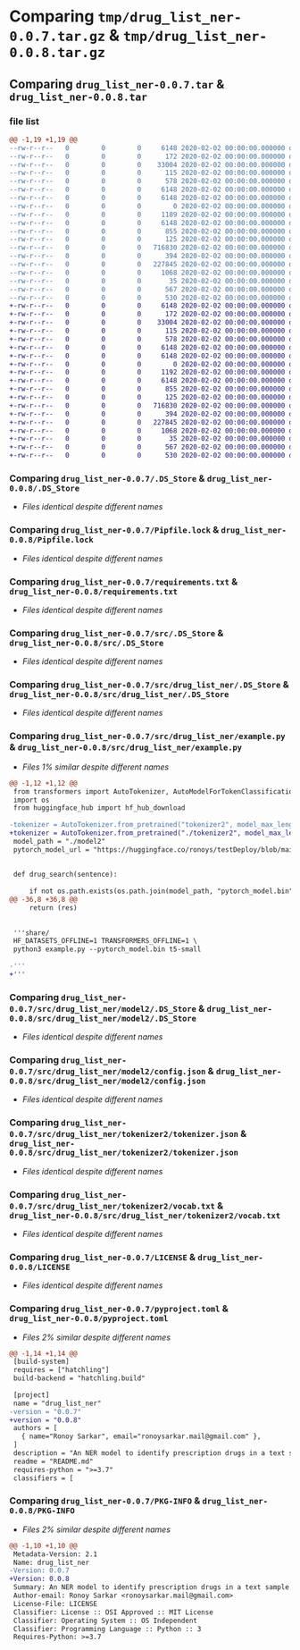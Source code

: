 # Comparing `tmp/drug_list_ner-0.0.7.tar.gz` & `tmp/drug_list_ner-0.0.8.tar.gz`

## Comparing `drug_list_ner-0.0.7.tar` & `drug_list_ner-0.0.8.tar`

### file list

```diff
@@ -1,19 +1,19 @@
--rw-r--r--   0        0        0     6148 2020-02-02 00:00:00.000000 drug_list_ner-0.0.7/.DS_Store
--rw-r--r--   0        0        0      172 2020-02-02 00:00:00.000000 drug_list_ner-0.0.7/Pipfile
--rw-r--r--   0        0        0    33004 2020-02-02 00:00:00.000000 drug_list_ner-0.0.7/Pipfile.lock
--rw-r--r--   0        0        0      115 2020-02-02 00:00:00.000000 drug_list_ner-0.0.7/pyvenv.cfg
--rw-r--r--   0        0        0      578 2020-02-02 00:00:00.000000 drug_list_ner-0.0.7/requirements.txt
--rw-r--r--   0        0        0     6148 2020-02-02 00:00:00.000000 drug_list_ner-0.0.7/src/.DS_Store
--rw-r--r--   0        0        0     6148 2020-02-02 00:00:00.000000 drug_list_ner-0.0.7/src/drug_list_ner/.DS_Store
--rw-r--r--   0        0        0        0 2020-02-02 00:00:00.000000 drug_list_ner-0.0.7/src/drug_list_ner/__init__.py
--rw-r--r--   0        0        0     1189 2020-02-02 00:00:00.000000 drug_list_ner-0.0.7/src/drug_list_ner/example.py
--rw-r--r--   0        0        0     6148 2020-02-02 00:00:00.000000 drug_list_ner-0.0.7/src/drug_list_ner/model2/.DS_Store
--rw-r--r--   0        0        0      855 2020-02-02 00:00:00.000000 drug_list_ner-0.0.7/src/drug_list_ner/model2/config.json
--rw-r--r--   0        0        0      125 2020-02-02 00:00:00.000000 drug_list_ner-0.0.7/src/drug_list_ner/tokenizer2/special_tokens_map.json
--rw-r--r--   0        0        0   716830 2020-02-02 00:00:00.000000 drug_list_ner-0.0.7/src/drug_list_ner/tokenizer2/tokenizer.json
--rw-r--r--   0        0        0      394 2020-02-02 00:00:00.000000 drug_list_ner-0.0.7/src/drug_list_ner/tokenizer2/tokenizer_config.json
--rw-r--r--   0        0        0   227845 2020-02-02 00:00:00.000000 drug_list_ner-0.0.7/src/drug_list_ner/tokenizer2/vocab.txt
--rw-r--r--   0        0        0     1068 2020-02-02 00:00:00.000000 drug_list_ner-0.0.7/LICENSE
--rw-r--r--   0        0        0       35 2020-02-02 00:00:00.000000 drug_list_ner-0.0.7/README.md
--rw-r--r--   0        0        0      567 2020-02-02 00:00:00.000000 drug_list_ner-0.0.7/pyproject.toml
--rw-r--r--   0        0        0      530 2020-02-02 00:00:00.000000 drug_list_ner-0.0.7/PKG-INFO
+-rw-r--r--   0        0        0     6148 2020-02-02 00:00:00.000000 drug_list_ner-0.0.8/.DS_Store
+-rw-r--r--   0        0        0      172 2020-02-02 00:00:00.000000 drug_list_ner-0.0.8/Pipfile
+-rw-r--r--   0        0        0    33004 2020-02-02 00:00:00.000000 drug_list_ner-0.0.8/Pipfile.lock
+-rw-r--r--   0        0        0      115 2020-02-02 00:00:00.000000 drug_list_ner-0.0.8/pyvenv.cfg
+-rw-r--r--   0        0        0      578 2020-02-02 00:00:00.000000 drug_list_ner-0.0.8/requirements.txt
+-rw-r--r--   0        0        0     6148 2020-02-02 00:00:00.000000 drug_list_ner-0.0.8/src/.DS_Store
+-rw-r--r--   0        0        0     6148 2020-02-02 00:00:00.000000 drug_list_ner-0.0.8/src/drug_list_ner/.DS_Store
+-rw-r--r--   0        0        0        0 2020-02-02 00:00:00.000000 drug_list_ner-0.0.8/src/drug_list_ner/__init__.py
+-rw-r--r--   0        0        0     1192 2020-02-02 00:00:00.000000 drug_list_ner-0.0.8/src/drug_list_ner/example.py
+-rw-r--r--   0        0        0     6148 2020-02-02 00:00:00.000000 drug_list_ner-0.0.8/src/drug_list_ner/model2/.DS_Store
+-rw-r--r--   0        0        0      855 2020-02-02 00:00:00.000000 drug_list_ner-0.0.8/src/drug_list_ner/model2/config.json
+-rw-r--r--   0        0        0      125 2020-02-02 00:00:00.000000 drug_list_ner-0.0.8/src/drug_list_ner/tokenizer2/special_tokens_map.json
+-rw-r--r--   0        0        0   716830 2020-02-02 00:00:00.000000 drug_list_ner-0.0.8/src/drug_list_ner/tokenizer2/tokenizer.json
+-rw-r--r--   0        0        0      394 2020-02-02 00:00:00.000000 drug_list_ner-0.0.8/src/drug_list_ner/tokenizer2/tokenizer_config.json
+-rw-r--r--   0        0        0   227845 2020-02-02 00:00:00.000000 drug_list_ner-0.0.8/src/drug_list_ner/tokenizer2/vocab.txt
+-rw-r--r--   0        0        0     1068 2020-02-02 00:00:00.000000 drug_list_ner-0.0.8/LICENSE
+-rw-r--r--   0        0        0       35 2020-02-02 00:00:00.000000 drug_list_ner-0.0.8/README.md
+-rw-r--r--   0        0        0      567 2020-02-02 00:00:00.000000 drug_list_ner-0.0.8/pyproject.toml
+-rw-r--r--   0        0        0      530 2020-02-02 00:00:00.000000 drug_list_ner-0.0.8/PKG-INFO
```

### Comparing `drug_list_ner-0.0.7/.DS_Store` & `drug_list_ner-0.0.8/.DS_Store`

 * *Files identical despite different names*

### Comparing `drug_list_ner-0.0.7/Pipfile.lock` & `drug_list_ner-0.0.8/Pipfile.lock`

 * *Files identical despite different names*

### Comparing `drug_list_ner-0.0.7/requirements.txt` & `drug_list_ner-0.0.8/requirements.txt`

 * *Files identical despite different names*

### Comparing `drug_list_ner-0.0.7/src/.DS_Store` & `drug_list_ner-0.0.8/src/.DS_Store`

 * *Files identical despite different names*

### Comparing `drug_list_ner-0.0.7/src/drug_list_ner/.DS_Store` & `drug_list_ner-0.0.8/src/drug_list_ner/.DS_Store`

 * *Files identical despite different names*

### Comparing `drug_list_ner-0.0.7/src/drug_list_ner/example.py` & `drug_list_ner-0.0.8/src/drug_list_ner/example.py`

 * *Files 1% similar despite different names*

```diff
@@ -1,12 +1,12 @@
 from transformers import AutoTokenizer, AutoModelForTokenClassification, pipeline
 import os
 from huggingface_hub import hf_hub_download
 
-tokenizer = AutoTokenizer.from_pretrained("tokenizer2", model_max_length=10000000)
+tokenizer = AutoTokenizer.from_pretrained("./tokenizer2", model_max_length=10000000)
 model_path = "./model2"
 pytorch_model_url = "https://huggingface.co/ronoys/testDeploy/blob/main/pytorch_model.bin"
 
 
 def drug_search(sentence):
     
     if not os.path.exists(os.path.join(model_path, "pytorch_model.bin")):
@@ -36,8 +36,8 @@
     return (res)
 
 
 '''share/
 HF_DATASETS_OFFLINE=1 TRANSFORMERS_OFFLINE=1 \
 python3 example.py --pytorch_model.bin t5-small
 
-'''
+'''
```

### Comparing `drug_list_ner-0.0.7/src/drug_list_ner/model2/.DS_Store` & `drug_list_ner-0.0.8/src/drug_list_ner/model2/.DS_Store`

 * *Files identical despite different names*

### Comparing `drug_list_ner-0.0.7/src/drug_list_ner/model2/config.json` & `drug_list_ner-0.0.8/src/drug_list_ner/model2/config.json`

 * *Files identical despite different names*

### Comparing `drug_list_ner-0.0.7/src/drug_list_ner/tokenizer2/tokenizer.json` & `drug_list_ner-0.0.8/src/drug_list_ner/tokenizer2/tokenizer.json`

 * *Files identical despite different names*

### Comparing `drug_list_ner-0.0.7/src/drug_list_ner/tokenizer2/vocab.txt` & `drug_list_ner-0.0.8/src/drug_list_ner/tokenizer2/vocab.txt`

 * *Files identical despite different names*

### Comparing `drug_list_ner-0.0.7/LICENSE` & `drug_list_ner-0.0.8/LICENSE`

 * *Files identical despite different names*

### Comparing `drug_list_ner-0.0.7/pyproject.toml` & `drug_list_ner-0.0.8/pyproject.toml`

 * *Files 2% similar despite different names*

```diff
@@ -1,14 +1,14 @@
 [build-system]
 requires = ["hatchling"]
 build-backend = "hatchling.build"
 
 [project]
 name = "drug_list_ner"
-version = "0.0.7"
+version = "0.0.8"
 authors = [
   { name="Ronoy Sarkar", email="ronoysarkar.mail@gmail.com" },
 ]
 description = "An NER model to identify prescription drugs in a text sample"
 readme = "README.md"
 requires-python = ">=3.7"
 classifiers = [
```

### Comparing `drug_list_ner-0.0.7/PKG-INFO` & `drug_list_ner-0.0.8/PKG-INFO`

 * *Files 2% similar despite different names*

```diff
@@ -1,10 +1,10 @@
 Metadata-Version: 2.1
 Name: drug_list_ner
-Version: 0.0.7
+Version: 0.0.8
 Summary: An NER model to identify prescription drugs in a text sample
 Author-email: Ronoy Sarkar <ronoysarkar.mail@gmail.com>
 License-File: LICENSE
 Classifier: License :: OSI Approved :: MIT License
 Classifier: Operating System :: OS Independent
 Classifier: Programming Language :: Python :: 3
 Requires-Python: >=3.7
```


